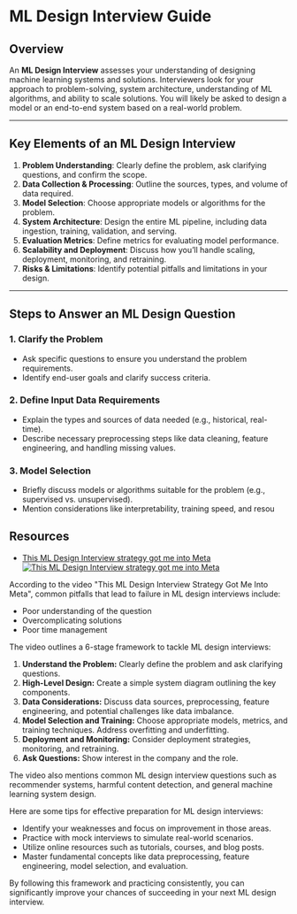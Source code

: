 # ML Design Interview Guide

## Overview
An **ML Design Interview** assesses your understanding of designing machine learning systems and solutions. Interviewers look for your approach to problem-solving, system architecture, understanding of ML algorithms, and ability to scale solutions. You will likely be asked to design a model or an end-to-end system based on a real-world problem.

---

## Key Elements of an ML Design Interview
1. **Problem Understanding**: Clearly define the problem, ask clarifying questions, and confirm the scope.
2. **Data Collection & Processing**: Outline the sources, types, and volume of data required.
3. **Model Selection**: Choose appropriate models or algorithms for the problem.
4. **System Architecture**: Design the entire ML pipeline, including data ingestion, training, validation, and serving.
5. **Evaluation Metrics**: Define metrics for evaluating model performance.
6. **Scalability and Deployment**: Discuss how you’ll handle scaling, deployment, monitoring, and retraining.
7. **Risks & Limitations**: Identify potential pitfalls and limitations in your design.

---

## Steps to Answer an ML Design Question

### 1. **Clarify the Problem**
   - Ask specific questions to ensure you understand the problem requirements.
   - Identify end-user goals and clarify success criteria.

### 2. **Define Input Data Requirements**
   - Explain the types and sources of data needed (e.g., historical, real-time).
   - Describe necessary preprocessing steps like data cleaning, feature engineering, and handling missing values.

### 3. **Model Selection**
   - Briefly discuss models or algorithms suitable for the problem (e.g., supervised vs. unsupervised).
   - Mention considerations like interpretability, training speed, and resou


## Resources
- [This ML Design Interview strategy got me into Meta](https://www.youtube.com/watch?v=XN2ymraj27g)
[![This ML Design Interview strategy got me into Meta](https://img.youtube.com/vi/XN2ymraj27g/0.jpg)](https://www.youtube.com/watch?v=XN2ymraj27g)

According to the video "This ML Design Interview Strategy Got Me Into Meta", common pitfalls that lead to failure in ML design interviews include:

* Poor understanding of the question
* Overcomplicating solutions
* Poor time management

The video outlines a 6-stage framework to tackle ML design interviews:

1. **Understand the Problem:** Clearly define the problem and ask clarifying questions.
2. **High-Level Design:** Create a simple system diagram outlining the key components.
3. **Data Considerations:** Discuss data sources, preprocessing, feature engineering, and potential challenges like data imbalance.
4. **Model Selection and Training:** Choose appropriate models, metrics, and training techniques. Address overfitting and underfitting.
5. **Deployment and Monitoring:** Consider deployment strategies, monitoring, and retraining.
6. **Ask Questions:** Show interest in the company and the role.

The video also mentions common ML design interview questions such as recommender systems, harmful content detection, and general machine learning system design.

Here are some tips for effective preparation for ML design interviews:

* Identify your weaknesses and focus on improvement in those areas.
* Practice with mock interviews to simulate real-world scenarios.
* Utilize online resources such as tutorials, courses, and blog posts.
* Master fundamental concepts like data preprocessing, feature engineering, model selection, and evaluation.

By following this framework and practicing consistently, you can significantly improve your chances of succeeding in your next ML design interview.